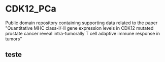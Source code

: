 # CDK12_PCa
Public domain repository containing supporting data related to the paper "Quantitative MHC class-I/-II gene expression levels in CDK12 mutated prostate cancer reveal intra-tumorally T cell adaptive immune response in tumors" 

## teste
